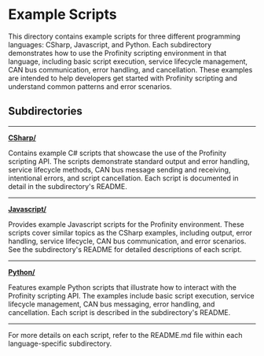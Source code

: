 # Example Scripts

This directory contains example scripts for three different programming languages: CSharp, Javascript, and Python. Each subdirectory demonstrates how to use the Profinity scripting environment in that language, including basic script execution, service lifecycle management, CAN bus communication, error handling, and cancellation. These examples are intended to help developers get started with Profinity scripting and understand common patterns and error scenarios.

## Subdirectories

---

**[CSharp/](CSharp/README.md)**

Contains example C# scripts that showcase the use of the Profinity scripting API. The scripts demonstrate standard output and error handling, service lifecycle methods, CAN bus message sending and receiving, intentional errors, and script cancellation. Each script is documented in detail in the subdirectory's README.

---

**[Javascript/](Javascript/README.md)**

Provides example Javascript scripts for the Profinity environment. These scripts cover similar topics as the CSharp examples, including output, error handling, service lifecycle, CAN bus communication, and error scenarios. See the subdirectory's README for detailed descriptions of each script.

---

**[Python/](Python/README.md)**

Features example Python scripts that illustrate how to interact with the Profinity scripting API. The examples include basic script execution, service lifecycle management, CAN bus messaging, error handling, and cancellation. Each script is described in the subdirectory's README.

---

For more details on each script, refer to the README.md file within each language-specific subdirectory.
